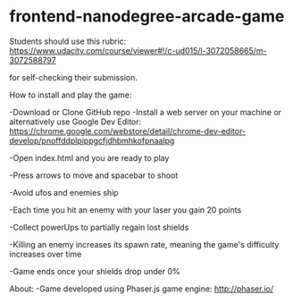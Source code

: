 frontend-nanodegree-arcade-game
===============================

Students should use this rubric: https://www.udacity.com/course/viewer#!/c-ud015/l-3072058665/m-3072588797

for self-checking their submission.

How to install and play the game:

-Download or Clone GitHub repo
-Install a web server on your machine or alternatively
use Google Dev Editor: https://chrome.google.com/webstore/detail/chrome-dev-editor-develop/pnoffddplpippgcfjdhbmhkofpnaalpg

-Open index.html and you are ready to play

-Press arrows to move and spacebar to shoot

-Avoid ufos and enemies ship

-Each time you hit an enemy with your laser you gain 20 points

-Collect powerUps to partially regain lost shields

-Killing an enemy increases its spawn rate, meaning the game's difficulty increases over time

-Game ends once your shields drop under 0%

About:
-Game developed using Phaser.js game engine: http://phaser.io/


